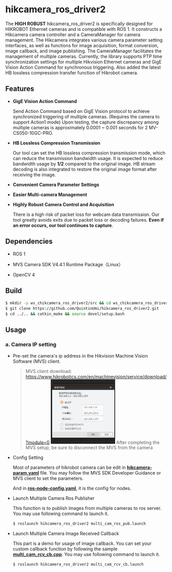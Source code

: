 # hikcamera_ros_driver2

The **HIGH ROBUST** hikcamera_ros_driver2 is specifically designed for HIKROBOT Ethernet cameras and is compatible with ROS 1. It constructs a Hikcamera camera controller and a CameraManager for camera management. The Hikcamera integrates various camera parameter setting interfaces, as well as functions for image acquisition, format conversion, image callback, and image publishing. The CameraManager facilitates the management of multiple cameras. Currently, the library supports PTP time synchronization settings for multiple Hikvision Ethernet cameras and GigE Vision Action Command for synchronous triggering. Also added the latest HB lossless compression transfer function of Hikrobot camera.

## Features

- **GigE Vision Action Command**
  
    Send Action Command based on GigE Vision protocol to achieve synchronized triggering of multiple cameras. (Requires the camera to support Action1 mode)
    Upon testing, the capture discrepancy among multiple cameras is approximately 0.0001 ~ 0.001 seconds for 2 MV-CS050-10GC-PRO.
  
- **HB Lossless Compression Transmission**

    Our tool can set the HB lossless compression transmission mode, which can reduce the transmission bandwidth usage. It is expected to reduce bandwidth usage by **1/2** compared to the original image. HB stream decoding is also integrated to restore the original image format after receiving the image.

- **Convenient Camera Parameter Settings**
- **Easier Multi-camera Management**
- **Highly Robust Camera Control and Acquisition**

    There is a high risk of packet loss for webcam data transmission. Our tool greatly avoids exits due to packet loss or decoding failures. **Even if an error occurs, our tool continues to capture**.

## Dependencies

- ROS 1

- MVS Camera SDK V4.4.1 Runtime Package（Linux）

- OpenCV 4

## Build

```bash
$ mkdir -p ws_chikcamera_ros_driver2/src && cd ws_chikcamera_ros_driver2/src 
$ git clone https://github.com/QuintinUmi/hikcamera_ros_driver2.git
$ cd ../.. && catkin_make && source devel/setup.bash
```

## Usage

### a. Camera IP setting

- Pre-set the camera's ip address in the Hikvision Machine Vision Software (MVS) client.

  > MVS client download: https://www.hikrobotics.com/en/machinevision/service/download/?module=0 
  > <img src="doc/img/ip_setting.png" alt="ip_setting" style="zoom: 50%;" />
  > After completing the MVS setup, be sure to disconnect the MVS from the camera

- Config Setting

    Most of parameters of hikrobot camera can be edit in [**hikcamera-param.yaml**](config/hikcamera-param.yaml) file. You may follow the MVS SDK Developer Guidance or MVS client to set the parameters.

    And in **[ros-node-config.yaml](config/ros-node-config.yaml)**, it is the config for nodes.

- Launch Multiple Camera Ros Publisher

    This function is to publish images from multiple cameras to ros server. You may use following command to launch it.

    ```bash
    $ roslaunch hikcamera_ros_driver2 multi_cam_ros_pub.launch
    ```

- Launch Multiple Camera Image Received Callback

    This part is a demo for usage of image callback. You can set your custom callback function by following the sample [**multi_cam_rcv_cb.cpp**](src/multi_cam_rcv_cb.cpp). You may use following command to launch it.

    ```bash
    $ roslaunch hikcamera_ros_driver2 multi_cam_rcv_cb.launch
    ```

